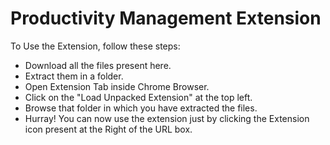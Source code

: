 # Productivity Management Extension

To Use the Extension, follow these steps:
* Download all the files present here.
* Extract them in a folder.
* Open Extension Tab inside Chrome Browser.
* Click on the "Load Unpacked Extension" at the top left.
* Browse that folder in which you have extracted the files.
* Hurray! You can now use the extension just by clicking the Extension icon present at the Right of the URL box.
